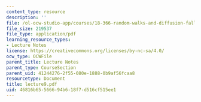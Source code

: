 ```yaml
---
content_type: resource
description: ''
file: /ol-ocw-studio-app/courses/18-366-random-walks-and-diffusion-fall-2006/46816b65566694b618f7d516cf515ee1_lecture9.pdf
file_size: 219537
file_type: application/pdf
learning_resource_types:
- Lecture Notes
license: https://creativecommons.org/licenses/by-nc-sa/4.0/
ocw_type: OCWFile
parent_title: Lecture Notes
parent_type: CourseSection
parent_uid: 41244276-2f55-080e-1888-0b9af56fcaa8
resourcetype: Document
title: lecture9.pdf
uid: 46816b65-5666-94b6-18f7-d516cf515ee1
---
```


